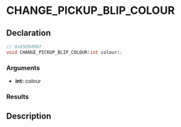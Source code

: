 # CHANGE_PICKUP_BLIP_COLOUR

## Declaration
```cpp
// 0x65D949B7
void CHANGE_PICKUP_BLIP_COLOUR(int colour);
```

### Arguments
- **int:** colour

### Results

## Description
